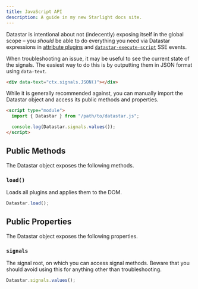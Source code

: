 ```yaml
---
title: JavaScript API
description: A guide in my new Starlight docs site.
---
```


Datastar is intentional about not (indecently) exposing itself in the global scope – you _should_ be able to do everything you need via Datastar expressions in [attribute plugins](/reference/attribute_plugins) and [`datastar-execute-script`](/reference/sse_events#datastar-execute-script) SSE events.

When troubleshooting an issue, it may be useful to see the current state of the signals. The easiest way to do this is by outputting them in JSON format using `data-text`.

```html
<div data-text="ctx.signals.JSON()"></div>
```

While it is generally recommended against, you can manually import the Datastar object and access its public methods and properties.

```html
<script type="module">
  import { Datastar } from "/path/to/datastar.js";

  console.log(Datastar.signals.values());
</script>
```

## Public Methods

The Datastar object exposes the following methods.

### `load()`

Loads all plugins and applies them to the DOM.

```js
Datastar.load();
```

## Public Properties

The Datastar object exposes the following properties.

### `signals`

The signal root, on which you can access signal methods. Beware that you should avoid using this for anything other than troubleshooting.

```js
Datastar.signals.values();
```
